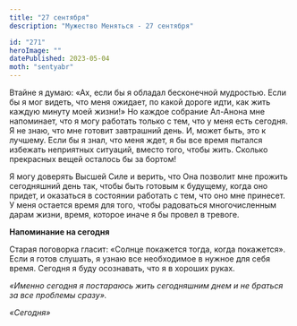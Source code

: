 ```yaml
---
title: "27 сентября"
description: "Мужество Меняться - 27 сентября"

id: "271"
heroImage: ""
datePublished: 2023-05-04
moth: "sentyabr"
---
```


Втайне я думаю: «Ах, если бы я обладал бесконечной мудростью. Если бы я мог
видеть, что меня ожидает, по какой дороге идти, как жить каждую минуту моей
жизни!» Но каждое собрание Ал-Анона мне напоминает, что я могу работать только
с тем, что у меня есть сегодня. Я не знаю, что мне готовит завтрашний день. И,
может быть, это к лучшему. Если бы я знал, что меня ждет, я бы все время
пытался избежать неприятных ситуаций, вместо того, чтобы жить. Сколько
прекрасных вещей осталось бы за бортом!

Я могу доверять Высшей Силе и верить, что Она позволит мне прожить сегодняшний
день так, чтобы быть готовым к будущему, когда оно придет, и оказаться в
состоянии работать с тем, что оно мне принесет. У меня остается время для
того, чтобы радоваться многочисленным дарам жизни, время, которое иначе я бы
провел в тревоге.

**Напоминание на сегодня**

Старая поговорка гласит: «Солнце покажется тогда, когда покажется». Если я
готов слушать, я узнаю все необходимое в нужное для себя время. Сегодня я буду
осознавать, что я в хороших руках.

_«Именно сегодня я постараюсь жить сегодняшним днем и не браться за все
проблемы сразу»._

_«Сегодня»_
